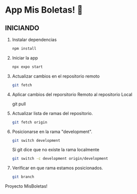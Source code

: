 # App Mis Boletas! 👋

## INICIANDO

1. Instalar dependencias

   ```bash
   npm install
   ```

2. Iniciar la app

   ```bash
   npx expo start
   ```

3. Actualizar cambios en el repositorio remoto

   ```bash
   git fetch
   ```

4. Aplicar cambios del reporsitorio Remoto al repositorio Local
   
   git pull
   
5. Actualizar lista de ramas del repositorio.

   ```bash
   git fetch origin
   ```

6. Posicionarse en la rama "development".

   ```bash
   git switch development
   ```

   Si git dice que no existe la rama localmente

   ```bash
   git switch -c development origin/development
   ```

7. Verificar en que rama estamos posicionados.

   ```bash
   git branch
   ```

Proyecto MisBoletas!
